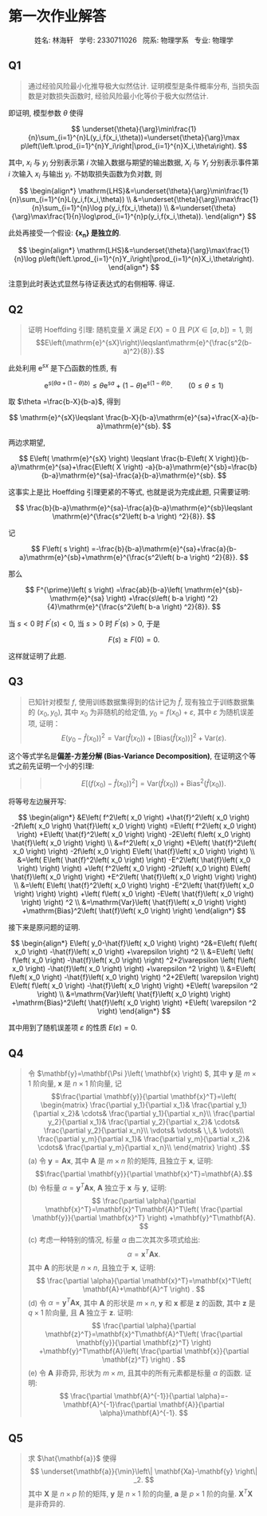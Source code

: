 # 第一次作业解答
<p align="center">姓名: 林海轩 &nbsp 学号: 2330711026 &nbsp 院系: 物理学系 &nbsp 专业: 物理学</p align="center">

## Q1
> 通过经验风险最小化推导极大似然估计. 证明模型是条件概率分布, 当损失函数是对数损失函数时, 经验风险最小化等价于极大似然估计.

即证明, 模型参数 $\theta$ 使得

$$
\underset{\theta}{\arg}\min\frac{1}{n}\sum_{i=1}^{n}L(y_i,f(x_i,\theta))=\underset{\theta}{\arg}\max p\left(\left.\prod_{i=1}^{n}Y_i\right|\prod_{i=1}^{n}X_i,\theta\right).
$$

其中, $x_i$ 与 $y_i$ 分别表示第 $i$ 次输入数据与期望的输出数据, $X_i$ 与 $Y_i$ 分别表示事件第 $i$ 次输入 $x_i$ 与输出 $y_i$. 不妨取损失函数为负对数, 则

$$
\begin{align*}
\mathrm{LHS}&=\underset{\theta}{\arg}\min\frac{1}{n}\sum_{i=1}^{n}L(y_i,f(x_i,\theta))
\\
&=\underset{\theta}{\arg}\max\frac{1}{n}\sum_{i=1}^{n}\log p(y_i,f(x_i,\theta))
\\
&=\underset{\theta}{\arg}\max\frac{1}{n}\log\prod_{i=1}^{n}p(y_i,f(x_i,\theta)).
\end{align*}
$$

此处再接受一个假设: **$\boldsymbol{\{x_n\}}$ 是独立的**.

$$
\begin{align*}
\mathrm{LHS}&=\underset{\theta}{\arg}\max\frac{1}{n}\log p\left(\left.\prod_{i=1}^{n}Y_i\right|\prod_{i=1}^{n}X_i,\theta\right).
\end{align*}
$$

注意到此时表达式显然与待证表达式的右侧相等. 得证.

## Q2
> 证明 Hoeffding 引理:
> 随机变量 $X$ 满足 $E(X)=0$ 且 $P(X\in\left[a,b\right])=1$, 则
> $$E\left(\mathrm{e}^{sX}\right)\leqslant\mathrm{e}^{\frac{s^2(b-a)^2}{8}}.$$

此处利用 $\mathrm{e}^{sx}$ 是下凸函数的性质, 有

$$
\mathrm{e}^{s\left( \theta a+\left( 1-\theta \right) b \right)}\leqslant \theta \mathrm{e}^{sa}+\left( 1-\theta \right) \mathrm{e}^{s\left( 1-\theta \right) b}.\qquad (0\leqslant\theta\leqslant 1)
$$

取 $\theta =\frac{b-X}{b-a}$, 得到

$$
\mathrm{e}^{sX}\leqslant \frac{b-X}{b-a}\mathrm{e}^{sa}+\frac{X-a}{b-a}\mathrm{e}^{sb}.
$$

两边求期望,

$$
E\left( \mathrm{e}^{sX} \right) \leqslant \frac{b-E\left( X \right)}{b-a}\mathrm{e}^{sa}+\frac{E\left( X \right) -a}{b-a}\mathrm{e}^{sb}=\frac{b}{b-a}\mathrm{e}^{sa}-\frac{a}{b-a}\mathrm{e}^{sb}.
$$

这事实上是比 Hoeffding 引理更紧的不等式, 也就是说为完成此题, 只需要证明:

$$
\frac{b}{b-a}\mathrm{e}^{sa}-\frac{a}{b-a}\mathrm{e}^{sb}\leqslant \mathrm{e}^{\frac{s^2\left( b-a \right) ^2}{8}}.
$$

记

$$
F\left( s \right) =-\frac{b}{b-a}\mathrm{e}^{sa}+\frac{a}{b-a}\mathrm{e}^{sb}+\mathrm{e}^{\frac{s^2\left( b-a \right) ^2}{8}}.
$$

那么

$$
F^{\prime}\left( s \right) =\frac{ab}{b-a}\left( \mathrm{e}^{sb}-\mathrm{e}^{sa} \right) +\frac{s\left( b-a \right) ^2}{4}\mathrm{e}^{\frac{s^2\left( b-a \right) ^2}{8}}.
$$

当 $s<0$ 时 $F^{\prime}\left( s \right)<0$, 当 $s>0$ 时 $F^{\prime}\left( s \right)>0$, 于是

$$
F\left( s \right) \geqslant F\left( 0 \right) =0.
$$

这样就证明了此题.

## Q3
> 已知针对模型 $f$, 使用训练数据集得到的估计记为 $\hat{f}$, 现有独立于训练数据集的 $(x_0, y_0)$, 其中 $x_0$ 为非随机的给定值, $y_0 = f(x_0) + \varepsilon$, 其中 $\varepsilon$ 为随机误差项, 证明：
> $${E}\left( y_0 - \hat{f}(x_0) \right)^2 = \text{Var}\left( \hat{f}(x_0) \right) + \left[ \text{Bias} \left( \hat{f}(x_0) \right) \right]^2 + \text{Var}(\varepsilon).$$

这个等式学名是**偏差-方差分解 (Bias-Variance Decomposition)**, 在证明这个等式之前先证明一个小的引理:

>> $$E\left[ \left( f\left( x_0 \right) -\hat{f}\left( x_0 \right) \right) ^2 \right] =\mathrm{Var}\left( \hat{f}\left( x_0 \right) \right) +\mathrm{Bias}^2\left( \hat{f}\left( x_0 \right) \right) .$$

将等号左边展开写:

$$
\begin{align*}
&E\left( f^2\left( x_0 \right) +\hat{f}^2\left( x_0 \right) -2f\left( x_0 \right) \hat{f}\left( x_0 \right) \right) =E\left( f^2\left( x_0 \right) \right) +E\left( \hat{f}^2\left( x_0 \right) \right) -2E\left( f\left( x_0 \right) \hat{f}\left( x_0 \right) \right) 
\\
&=f^2\left( x_0 \right) +E\left( \hat{f}^2\left( x_0 \right) \right) -2f\left( x_0 \right) E\left( \hat{f}\left( x_0 \right) \right) 
\\
&=\left( E\left( \hat{f}^2\left( x_0 \right) \right) -E^2\left( \hat{f}\left( x_0 \right) \right) \right) +\left( f^2\left( x_0 \right) -2f\left( x_0 \right) E\left( \hat{f}\left( x_0 \right) \right) +E^2\left( \hat{f}\left( x_0 \right) \right) \right) 
\\
&=\left( E\left( \hat{f}^2\left( x_0 \right) \right) -E^2\left( \hat{f}\left( x_0 \right) \right) \right) +\left( f\left( x_0 \right) -E\left( \hat{f}\left( x_0 \right) \right) \right) ^2
\\
&=\mathrm{Var}\left( \hat{f}\left( x_0 \right) \right) +\mathrm{Bias}^2\left( \hat{f}\left( x_0 \right) \right) 
\end{align*}
$$

接下来是原问题的证明. 

$$
\begin{align*}
 E\left( y_0-\hat{f}\left( x_0 \right) \right) ^2&=E\left( f\left( x_0 \right) -\hat{f}\left( x_0 \right) +\varepsilon \right) ^2
\\
&=E\left( \left( f\left( x_0 \right) -\hat{f}\left( x_0 \right) \right) ^2+2\varepsilon \left( f\left( x_0 \right) -\hat{f}\left( x_0 \right) \right) +\varepsilon ^2 \right) 
\\
&=E\left( f\left( x_0 \right) -\hat{f}\left( x_0 \right) \right) ^2+2E\left( \varepsilon \right) E\left( f\left( x_0 \right) -\hat{f}\left( x_0 \right) \right) +E\left( \varepsilon ^2 \right) 
\\
&=\mathrm{Var}\left( \hat{f}\left( x_0 \right) \right) +\mathrm{Bias}^2\left( \hat{f}\left( x_0 \right) \right) +E\left( \varepsilon ^2 \right)    
\end{align*}
$$

其中用到了随机误差项 $\varepsilon$ 的性质 $E(\varepsilon)=0$. 

## Q4
> 令 $\mathbf{y}=\mathbf{\Psi }\left( \mathbf{x} \right) $, 其中 $\mathbf{y}$ 是 $m\times 1$ 阶向量, $\mathbf{x}$ 是 $n\times 1$ 阶向量, 记
> $$\frac{\partial \mathbf{y}}{\partial \mathbf{x}^T}=\left( \begin{matrix}
	\frac{\partial y_1}{\partial x_1}&		\frac{\partial y_1}{\partial x_2}&		\cdots&		\frac{\partial y_1}{\partial x_n}\\
	\frac{\partial y_2}{\partial x_1}&		\frac{\partial y_2}{\partial x_2}&		\cdots&		\frac{\partial y_2}{\partial x_n}\\
	\vdots&		\vdots&		\,\,&		\vdots\\
	\frac{\partial y_m}{\partial x_1}&		\frac{\partial y_m}{\partial x_2}&		\cdots&		\frac{\partial y_m}{\partial x_n}\\
> \end{matrix} \right) .$$
> (a) 令 $\mathbf{y}=\mathbf{Ax}$, 其中 $\mathbf{A}$ 是 $m\times n$ 阶的矩阵, 且独立于 $\mathbf{x}$, 证明:
> $$\frac{\partial \mathbf{y}}{\partial \mathbf{x}^T}=\mathbf{A}.$$
> (b) 令标量 $\alpha=\mathbf{y}^T\mathbf{Ax}$, $\mathbf{A}$ 独立于 $\mathbf{x}$ 与 $\mathbf{y}$, 证明:
> $$
\frac{\partial \alpha}{\partial \mathbf{x}^T}=\mathbf{x}^T\mathbf{A}^T\left( \frac{\partial \mathbf{y}}{\partial \mathbf{x}^T} \right) +\mathbf{y}^T\mathbf{A}.
$$
> (c) 考虑一种特别的情况, 标量 $\alpha$ 由二次其次多项式给出:
> $$
\alpha =\mathbf{x}^T\mathbf{Ax}.
$$
> 其中 $\mathbf{A}$ 的形状是 $n\times n$, 且独立于 $\mathbf{x}$, 证明:
> $$
\frac{\partial \alpha}{\partial \mathbf{x}^T}=\mathbf{x}^T\left( \mathbf{A}+\mathbf{A}^T \right) .
$$
> (d) 令 $\alpha =\mathbf{y}^T\mathbf{Ax}$, 其中 $\mathbf{A}$ 的形状是 $m\times n$, $\mathbf{y}$ 和 $\mathbf{x}$ 都是 $\mathbf{z}$ 的函数, 其中 $\mathbf{z}$ 是 $q\times 1$ 阶向量, 且 $\mathbf{A}$ 独立于 $\mathbf{z}$. 证明:
> $$
\frac{\partial \alpha}{\partial \mathbf{z}^T}=\mathbf{x}^T\mathbf{A}^T\left( \frac{\partial \mathbf{y}}{\partial \mathbf{z}^T} \right) +\mathbf{y}^T\mathbf{A}\left( \frac{\partial \mathbf{x}}{\partial \mathbf{z}^T} \right) .
$$
> (e) 令 $\mathbf{A}$ 非奇异, 形状为 $m\times m$, 且其中的所有元素都是标量 $\alpha$ 的函数. 证明:
> $$
\frac{\partial \mathbf{A}^{-1}}{\partial \alpha}=-\mathbf{A}^{-1}\frac{\partial \mathbf{A}}{\partial \alpha}\mathbf{A}^{-1}.
$$

## Q5
> 求 $\hat{\mathbf{a}}$ 使得
> $$
\underset{\mathbf{a}}{\min}\left\| \mathbf{Xa}-\mathbf{y} \right\| _2.
$$
> 其中 $\mathbf{X}$ 是 $n\times p$ 阶的矩阵, $\mathbf{y}$ 是 $n\times 1$ 阶的向量, $\mathbf{a}$ 是 $p\times 1$ 阶的向量. $\mathbf{X}^T\mathbf{X}$ 是非奇异的.